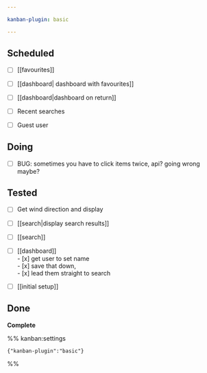 ```yaml
---

kanban-plugin: basic

---
```


## Scheduled

- [ ] [[favourites]]
- [ ] [[dashboard| dashboard with favourites]]
- [ ] [[dashboard|dashboard on return]]
- [ ] Recent searches
- [ ] Guest user


## Doing

- [ ] BUG: sometimes you have to click items twice, api? going wrong maybe?


## Tested

- [ ] Get wind direction and display
- [ ] [[search|display search results]]
- [ ] [[search]]
- [ ] [[dashboard]]  <br>- [x] get user to set name<br>- [x] save that down,<br>- [x] lead them straight to search
- [ ] [[initial setup]]


## Done

**Complete**




%% kanban:settings
```
{"kanban-plugin":"basic"}
```
%%
